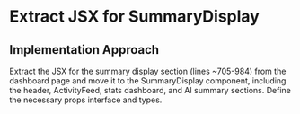 # Extract JSX for SummaryDisplay

## Implementation Approach
Extract the JSX for the summary display section (lines ~705-984) from the dashboard page and move it to the SummaryDisplay component, including the header, ActivityFeed, stats dashboard, and AI summary sections. Define the necessary props interface and types.